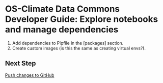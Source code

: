 # OS-Climate Data Commons Developer Guide: Explore notebooks and manage dependencies

1. Add dependencies to Pipfile in the [packages] section.
2. Create custom images (is this the same as creating virtual envs?).

## Next Step

[Push changes to GitHub](./push-changes.md)
